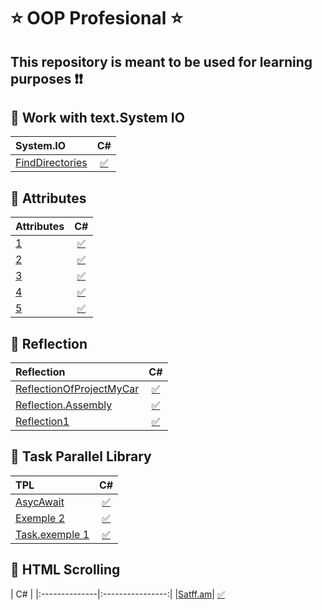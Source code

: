 # :star: OOP Profesional :star:
## This repository is meant to be used for learning  purposes :exclamation::exclamation:
## :pushpin: Work with text.System IO
| System.IO | C# |
|:--------------|:----------------:|
| [FindDirectories](https://github.com/Pargev1993/ISTC.coddingschool.OOP.Prof/tree/master/ISTC.coddingschool.System.IO) |  [:white_check_mark:](https://github.com/Pargev1993/ISTC.coddingschool.OOP.Prof/blob/master/ISTC.coddingschool.System.IO/Program.cs) 

## :pushpin: Attributes
| Attributes | C# |
|:--------------|:----------------:|
| [1](https://github.com/Pargev1993/ISTC.coddingschool.OOP.Prof/tree/master/ISTC.codingschool.OOP.Attributes.1)|[:white_check_mark:](https://github.com/Pargev1993/ISTC.coddingschool.OOP.Prof/tree/master/ISTC.codingschool.OOP.Attributes.1)|
| [2](https://github.com/Pargev1993/ISTC.coddingschool.OOP.Prof/tree/master/ISTC.codingschool.OOP.Attributes) |  [:white_check_mark:](https://github.com/Pargev1993/ISTC.coddingschool.OOP.Prof/tree/master/ISTC.codingschool.OOP.Attributes)|
| [3](https://github.com/Pargev1993/ISTC.coddingschool.OOP.Prof/tree/master/ISTC.codingschool.OOP.Attribut.exem2) |  [:white_check_mark:](https://github.com/Pargev1993/ISTC.coddingschool.OOP.Prof/tree/master/ISTC.codingschool.OOP.Attribut.exem2)|
| [4](https://github.com/Pargev1993/ISTC.coddingschool.OOP.Prof/tree/master/ISTC.codingschool.OOP.Attribute.2) |  [:white_check_mark:](https://github.com/Pargev1993/ISTC.coddingschool.OOP.Prof/tree/master/ISTC.codingschool.OOP.Attribute.2)|
| [5](https://github.com/Pargev1993/ISTC.coddingschool.OOP.Prof/tree/master/ISTC.codingschool.OOP.Attributes.exemple2) |  [:white_check_mark:](https://github.com/Pargev1993/ISTC.coddingschool.OOP.Prof/tree/master/ISTC.codingschool.OOP.Attributes.exemple2)|

## :pushpin: Reflection
| Reflection | C# |
|:--------------|:----------------:|
| [ReflectionOfProjectMyCar](https://github.com/Pargev1993/ISTC.coddingschool.OOP.Prof/tree/master/ReflectionOfProjectMyCar) |  [:white_check_mark:](https://github.com/Pargev1993/ISTC.coddingschool.OOP.Prof/blob/master/ReflectionOfProjectMyCar/Program.cs) 
| [Reflection.Assembly](https://github.com/Pargev1993/ISTC.coddingschool.OOP.Prof/tree/master/ISTC.codingschool.OOP.Reflection.Assembly) |  [:white_check_mark:](https://github.com/Pargev1993/ISTC.coddingschool.OOP.Prof/tree/master/ISTC.codingschool.OOP.Reflection.Assembly) 
| [Reflection1](https://github.com/Pargev1993/ISTC.coddingschool.OOP.Prof/tree/master/ISTC.codingschool.OOP.Reflection1) |  [:white_check_mark:](https://github.com/Pargev1993/ISTC.coddingschool.OOP.Prof/tree/master/ISTC.codingschool.OOP.Reflection1) 

## :pushpin: Task Parallel Library

| TPL | C# |
|:--------------|:----------------:|
| [AsycAwait](https://github.com/Pargev1993/ISTC.coddingschool.OOP.Prof/tree/master/ISTC.codingschool.OOP.AsycAwait) |  [:white_check_mark:](https://github.com/Pargev1993/ISTC.coddingschool.OOP.Prof/tree/master/ISTC.codingschool.OOP.AsycAwait)
| [Exemple 2](https://github.com/Pargev1993/ISTC.coddingschool.OOP.Prof/tree/master/ISTC.codingschool.OOP.Task) |  [:white_check_mark:](https://github.com/Pargev1993/ISTC.coddingschool.OOP.Prof/tree/master/ISTC.codingschool.OOP.Task/Exemple%202)
| [Task.exemple 1](https://github.com/Pargev1993/ISTC.coddingschool.OOP.Prof/tree/master/ISTC.codingschool.OOP.Task) |  [:white_check_mark:](https://github.com/Pargev1993/ISTC.coddingschool.OOP.Prof/blob/master/ISTC.codingschool.OOP.Task/Task.exemple%201/Program.cs)
## :pushpin: HTML Scrolling
 | C# |
|:--------------|:----------------:|
|[Satff.am](https://github.com/Pargev1993/ISTC.coddingschool.OOP.Prof/tree/master/ISTC.codingschool.OOP.Staff.am/Staff.am%20Project)|
 [:white_check_mark:](https://github.com/Pargev1993/ISTC.coddingschool.OOP.Prof/tree/master/ISTC.codingschool.OOP.Staff.am/Staff.am%20project)
